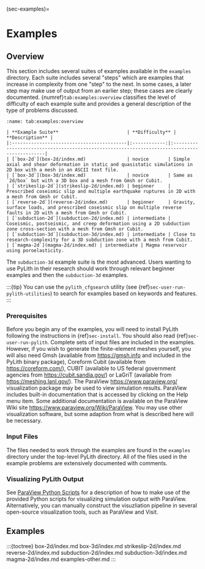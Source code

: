(sec-examples)=
# Examples

## Overview

This section includes several suites of examples available in the `examples` directory.
Each suite includes several "steps" which are examples that increase in complexity from one "step" to the next.
In some cases, a later step may make use of output from an earlier step; these cases are clearly documented.
{numref}`tab:examples:overview` classifies the level of difficulty of each example suite and provides a general description of the type of problems discussed.

```{table} Overview of example suites.
:name: tab:examples:overview

| **Example Suite**                         | **Difficulty** | **Description** |
|:------------------------------------------|:------------:|:---------------------------------------------------------------------------------------------|
| [`box-2d`](box-2d/index.md)               | novice       | Simple axial and shear deformation in static and quasistatic simulations in 2D box with a mesh in an ASCII text file.
| [`box-3d`](box-3d/index.md)               | novice       | Same as `2d/box` but with a 3D box and a mesh from Gmsh or Cubit.
| [`strikeslip-2d`](strikeslip-2d/index.md) | beginner     | Prescribed coseismic slip and multiple earthquake ruptures in 2D with a mesh from Gmsh or Cubit.
| [`reverse-2d`](reverse-2d/index.md)       | beginner     | Gravity, surface loads, and prescribed coseismic slip on multiple reverse faults in 2D with a mesh from Gmsh or Cubit.
| [`subduction-2d`](subduction-2d/index.md) | intermediate | Coseismic, postseismic, and creep deformation using a 2D subduction zone cross-section with a mesh from Gmsh or Cubit.
| [`subduction-3d`](subduction-3d/index.md) | intermediate | Close to research-complexity for a 3D subduction zone with a mesh from Cubit.
| [`magma-2d`](magma-2d/index.md) | intermediate | Magma reservoir using poroelasticity.
```

The `subduction-3d` example suite is the most advanced.
Users wanting to use PyLith in their research should work through relevant beginner examples and then the `subduction-3d` examples.

:::{tip}
You can use the `pylith_cfgsearch` utility (see {ref}`sec-user-run-pylith-utilities`) to search for examples based on keywords and features.
:::

### Prerequisites

Before you begin any of the examples, you will need to install PyLith following the instructions in {ref}`sec-install`.
You should also read {ref}`sec-user-run-pylith`.
Complete sets of input files are included in the examples.
However, if you wish to generate the finite-element meshes yourself, you will also need Gmsh (available from <https://gmsh.info> and included in the PyLith binary package), Coreform Cubit (available from <https://coreform.com/>), CUBIT (available to US federal government agencies from <https://cubit.sandia.gov/>) or LaGriT (available from <https://meshing.lanl.gov/>).
The ParaView <https://www.paraview.org/> visualization package may be used to view simulation results.
ParaView includes built-in documentation that is accessed by clicking on the Help menu item.
Some additional documentation is available on the ParaView Wiki site <https://www.paraview.org/Wiki/ParaView>.
You may use other visualization software, but some adaption from what is described here will be necessary.

### Input Files

The files needed to work through the examples are found in the `examples` directory under the top-level PyLith directory.
All of the files used in the example problems are extensively documented with comments.

### Visualizing PyLith Output

See [ParaView Python Scripts](paraview-python.md) for a description of how to make use of the provided Python scripts for visualizing simulation output with ParaView.
Alternatively, you can manually construct the visuzliation pipeline in several open-source visualization tools, such as ParaView and Visit.

## Examples

:::{toctree}
box-2d/index.md
box-3d/index.md
strikeslip-2d/index.md
reverse-2d/index.md
subduction-2d/index.md
subduction-3d/index.md
magma-2d/index.md
examples-other.md
:::
